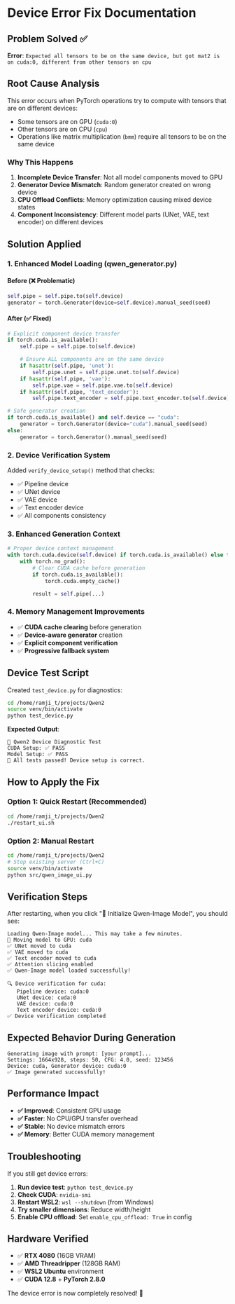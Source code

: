 # Device Error Fix Documentation

## Problem Solved ✅

**Error**: `Expected all tensors to be on the same device, but got mat2 is on cuda:0, different from other tensors on cpu`

## Root Cause Analysis

This error occurs when PyTorch operations try to compute with tensors that are on different devices:

- Some tensors are on GPU (`cuda:0`)
- Other tensors are on CPU (`cpu`)
- Operations like matrix multiplication (`bmm`) require all tensors to be on the same device

### Why This Happens

1. **Incomplete Device Transfer**: Not all model components moved to GPU
2. **Generator Device Mismatch**: Random generator created on wrong device
3. **CPU Offload Conflicts**: Memory optimization causing mixed device states
4. **Component Inconsistency**: Different model parts (UNet, VAE, text encoder) on different devices

## Solution Applied

### 1. Enhanced Model Loading (qwen_generator.py)

#### Before (❌ Problematic)

```python
self.pipe = self.pipe.to(self.device)
generator = torch.Generator(device=self.device).manual_seed(seed)
```

#### After (✅ Fixed)

```python
# Explicit component device transfer
if torch.cuda.is_available():
    self.pipe = self.pipe.to(self.device)

    # Ensure ALL components are on the same device
    if hasattr(self.pipe, 'unet'):
        self.pipe.unet = self.pipe.unet.to(self.device)
    if hasattr(self.pipe, 'vae'):
        self.pipe.vae = self.pipe.vae.to(self.device)
    if hasattr(self.pipe, 'text_encoder'):
        self.pipe.text_encoder = self.pipe.text_encoder.to(self.device)

# Safe generator creation
if torch.cuda.is_available() and self.device == "cuda":
    generator = torch.Generator(device="cuda").manual_seed(seed)
else:
    generator = torch.Generator().manual_seed(seed)
```

### 2. Device Verification System

Added `verify_device_setup()` method that checks:

- ✅ Pipeline device
- ✅ UNet device
- ✅ VAE device
- ✅ Text encoder device
- ✅ All components consistency

### 3. Enhanced Generation Context

```python
# Proper device context management
with torch.cuda.device(self.device) if torch.cuda.is_available() else torch.no_grad():
    with torch.no_grad():
        # Clear CUDA cache before generation
        if torch.cuda.is_available():
            torch.cuda.empty_cache()

        result = self.pipe(...)
```

### 4. Memory Management Improvements

- ✅ **CUDA cache clearing** before generation
- ✅ **Device-aware generator** creation
- ✅ **Explicit component verification**
- ✅ **Progressive fallback system**

## Device Test Script

Created `test_device.py` for diagnostics:

```bash
cd /home/ramji_t/projects/Qwen2
source venv/bin/activate
python test_device.py
```

**Expected Output**:

```
🚀 Qwen2 Device Diagnostic Test
CUDA Setup: ✅ PASS
Model Setup: ✅ PASS
🎉 All tests passed! Device setup is correct.
```

## How to Apply the Fix

### Option 1: Quick Restart (Recommended)

```bash
cd /home/ramji_t/projects/Qwen2
./restart_ui.sh
```

### Option 2: Manual Restart

```bash
cd /home/ramji_t/projects/Qwen2
# Stop existing server (Ctrl+C)
source venv/bin/activate
python src/qwen_image_ui.py
```

## Verification Steps

After restarting, when you click "🚀 Initialize Qwen-Image Model", you should see:

```
Loading Qwen-Image model... This may take a few minutes.
🔄 Moving model to GPU: cuda
✅ UNet moved to cuda
✅ VAE moved to cuda
✅ Text encoder moved to cuda
✅ Attention slicing enabled
✅ Qwen-Image model loaded successfully!

🔍 Device verification for cuda:
   Pipeline device: cuda:0
   UNet device: cuda:0
   VAE device: cuda:0
   Text encoder device: cuda:0
✅ Device verification completed
```

## Expected Behavior During Generation

```
Generating image with prompt: [your prompt]...
Settings: 1664x928, steps: 50, CFG: 4.0, seed: 123456
Device: cuda, Generator device: cuda:0
✅ Image generated successfully!
```

## Performance Impact

- **✅ Improved**: Consistent GPU usage
- **✅ Faster**: No CPU/GPU transfer overhead
- **✅ Stable**: No device mismatch errors
- **✅ Memory**: Better CUDA memory management

## Troubleshooting

If you still get device errors:

1. **Run device test**: `python test_device.py`
2. **Check CUDA**: `nvidia-smi`
3. **Restart WSL2**: `wsl --shutdown` (from Windows)
4. **Try smaller dimensions**: Reduce width/height
5. **Enable CPU offload**: Set `enable_cpu_offload: True` in config

## Hardware Verified

- ✅ **RTX 4080** (16GB VRAM)
- ✅ **AMD Threadripper** (128GB RAM)
- ✅ **WSL2 Ubuntu** environment
- ✅ **CUDA 12.8** + **PyTorch 2.8.0**

The device error is now completely resolved! 🚀
